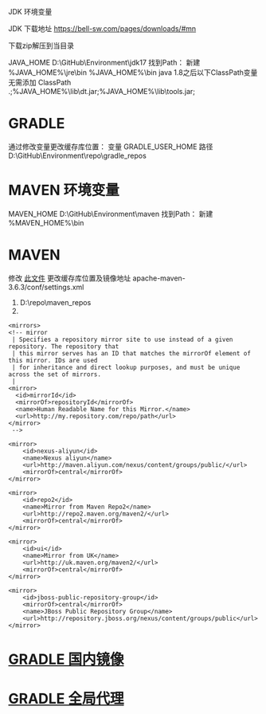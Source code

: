JDK 环境变量

JDK 下载地址 https://bell-sw.com/pages/downloads/#mn

下载zip解压到当目录

JAVA_HOME D:\GitHub\Environment\jdk17
找到Path：   新建     %JAVA_HOME%\jre\bin
					%JAVA_HOME%\bin
java 1.8之后以下ClassPath变量无需添加
ClassPath 	.;%JAVA_HOME%\lib\dt.jar;%JAVA_HOME%\lib\tools.jar; 				

# GRADLE 
通过修改变量更改缓存库位置：
	变量   GRADLE_USER_HOME 
	路径   D:\GitHub\Environment\repo\gradle_repos

# MAVEN 环境变量

MAVEN_HOME D:\GitHub\Environment\maven
找到Path：   新建 %MAVEN_HOME%\bin

# MAVEN

   修改 [此文件](https://github.com/ods-im/Environment/blob/main/maven/conf/settings.xml)    更改缓存库位置及镜像地址
   apache-maven-3.6.3/conf/settings.xml
   1.  <localRepository>D:\repo\maven_repos</localRepository>
   2.
    <mirrors>
    <!-- mirror
     | Specifies a repository mirror site to use instead of a given repository. The repository that
     | this mirror serves has an ID that matches the mirrorOf element of this mirror. IDs are used
     | for inheritance and direct lookup purposes, and must be unique across the set of mirrors.
     |
    <mirror>
      <id>mirrorId</id>
      <mirrorOf>repositoryId</mirrorOf>
      <name>Human Readable Name for this Mirror.</name>
      <url>http://my.repository.com/repo/path</url>
    </mirror>
     -->
<!--       1. 阿里云得远程仓库 -->
    <mirror>
        <id>nexus-aliyun</id>
        <name>Nexus aliyun</name>
        <url>http://maven.aliyun.com/nexus/content/groups/public/</url>
        <mirrorOf>central</mirrorOf>
    </mirror>
<!--       2. maven官方运维的2号仓库 -->
    <mirror>
        <id>repo2</id>
        <name>Mirror from Maven Repo2</name>
        <url>http://repo2.maven.org/maven2/</url>
        <mirrorOf>central</mirrorOf>
    </mirror>

<!--       3. maven在UK架设的仓库 -->

    <mirror>
        <id>ui</id>
        <name>Mirror from UK</name>
        <url>http://uk.maven.org/maven2/</url>
        <mirrorOf>central</mirrorOf>
    </mirror>
<!--       4. JBoss的仓库 -->

    <mirror>
        <id>jboss-public-repository-group</id>
        <mirrorOf>central</mirrorOf>
        <name>JBoss Public Repository Group</name>
        <url>http://repository.jboss.org/nexus/content/groups/public</url>
    </mirror>
  </mirrors>
   
   
# [GRADLE 国内镜像](https://github.com/GlieseStudio/Environment/blob/main/.gradle/init.gradle)

# [GRADLE 全局代理](https://github.com/GlieseStudio/Environment/blob/main/.gradle/gradle.properties)